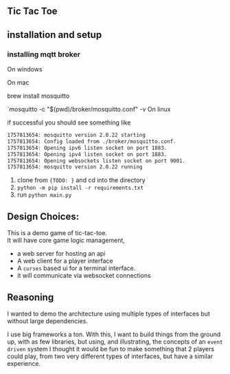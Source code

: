 ## Tic Tac Toe

## installation and setup

### installing mqtt broker

On windows

On mac

brew install mosquitto

`mosquitto -c "$(pwd)/broker/mosquitto.conf" -v
On linux


if successful you should see something like 

```sh
1757813654: mosquitto version 2.0.22 starting
1757813654: Config loaded from ./broker/mosquitto.conf.
1757813654: Opening ipv6 listen socket on port 1883.
1757813654: Opening ipv4 listen socket on port 1883.
1757813654: Opening websockets listen socket on port 9001.
1757813654: mosquitto version 2.0.22 running
```

1. clone from `{TODO: }` and cd into the directory
2. `python -m pip install -r requirements.txt`
3. run `python main.py`

## Design Choices:
This is a demo game of tic-tac-toe.  
It will have core game logic management, 
- a web server for hosting an api 
- A web client for a player interface
- A `curses` based ui for a terminal interface.  
- it will communicate via websocket connections

## Reasoning
I wanted to demo the architecture using multiple types of interfaces but without large dependencies.

I use big frameworks a ton.  With this, I want to build things from the ground up, with as few libraries, but using, and illustrating, the concepts of an `event driven` system
I thought it would be fun to make something that 2 players could play, from two very different types of interfaces, but have a similar experience.

